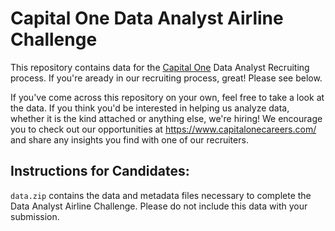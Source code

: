 # Capital One Data Analyst Airline Challenge

This repository contains data for the [Capital One](https://www.capitalone.com) Data Analyst Recruiting process. If you're aready in our recruiting process, great! Please see below.

If you've come across this repository on your own, feel free to take a look at the data. If you think you'd be interested in helping us analyze data, whether it is the kind attached or anything else, we're hiring! We encourage you to check out our opportunities at https://www.capitalonecareers.com/ and share any insights you find with one of our recruiters.


## Instructions for Candidates:
`data.zip` contains the data and metadata files necessary to complete the Data Analyst Airline Challenge. Please do not include this data with your submission.
